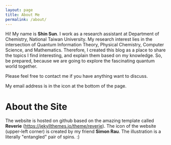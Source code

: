```yaml
---
layout: page
title: About Me
permalink: /about/
---
```


Hi! My name is **Shin Sun**. I work as a research assistant at Department of Chemistry, National Taiwan University. My research interest
lies in the intersection of Quantum Information Theory, Physical Chemistry, Computer Science, and Mathematics. Therefore, I created this blog as
a place to share the topics I find interesting, and explain them based on my knowledge. So, be prepared, because we are going to explore the fascinating quantum world
together.

Please feel free to contact me if you have anything want to discuss. 

My email address is in the icon at the bottom of the page.

# About the Site

The website is hosted on github based on the amazing template called **Reverie** (https://jekyllthemes.io/theme/reverie).
The icon of the website (upper-left corner) is created by my friend **Simon Rau**. The illustration is a literally "entangled" pair of spins. :)
